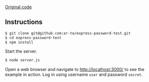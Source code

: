 
[Original code](https://github.com/passport/express-4.x-local-example)

## Instructions

```bash
$ git clone git@github.com:ar-to/express-password-test.git
$ cd express-password-test
$ npm install
```

Start the server.

```bash
$ node server.js
```

Open a web browser and navigate to [http://localhost:3000/](http://127.0.0.1:3000/)
to see the example in action.  Log in using username `user` and password `secret`.

